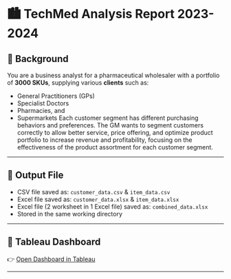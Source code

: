# 🏙️ TechMed Analysis Report 2023-2024

##  🧼 Background
You are a business analyst for a pharmaceutical wholesaler with a portfolio of **3000 SKUs**, supplying various **clients** such as:
- General Practitioners (GPs)
- Specialist Doctors
- Pharmacies, and
- Supermarkets
Each customer segment has different purchasing behaviors and preferences. The GM wants to segment customers correctly to allow better service, price offering, and optimize product portfolio to increase revenue and profitability, focusing on the effectiveness of the product assortment for each customer segment.

---

## 📁 Output File

- CSV file saved as: `customer_data.csv` & `item_data.csv` 
- Excel file saved as: `customer_data.xlsx` & `item_data.xlsx`
- Excel file (2 worksheet in 1 Excel file) saved as: `combined_data.xlsx` 
- Stored in the same working directory  

---

## 🔗 Tableau Dashboard

👉 [Open Dashboard in Tableau](https://public.tableau.com/views/TechMed/Story1?:language=en-US&:sid=&:redirect=auth&:display_count=n&:origin=viz_share_link)

---
